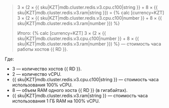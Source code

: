 > 3 × (2&nbsp;×&nbsp;{{ sku|KZT|mdb.cluster.redis.v3.cpu.c100|string }} + 8&nbsp;×&nbsp;{{ sku|KZT|mdb.cluster.redis.v3.ram|string }}) = {% calc [currency=KZT] 3 × (2 × {{ sku|KZT|mdb.cluster.redis.v3.cpu.c100|number }} + 8 × {{ sku|KZT|mdb.cluster.redis.v3.ram|number }}) %}
>
> Итого: {% calc [currency=KZT] 3 × (2 × {{ sku|KZT|mdb.cluster.redis.v3.cpu.c100|number }} + 8 × {{ sku|KZT|mdb.cluster.redis.v3.ram|number }}) %} — стоимость часа работы хостов {{ RD }}.

Где:
* 3 — количество хостов {{ RD }}.
* 2 — количество vCPU.
* {{ sku|KZT|mdb.cluster.redis.v3.cpu.c100|string }} — стоимость часа использования 100% vCPU.
* 8 — объем RAM одного хоста {{ RD }} (в гигабайтах).
* {{ sku|KZT|mdb.cluster.redis.v3.ram|string }} — стоимость часа использования 1 ГБ RAM на 100% vCPU.